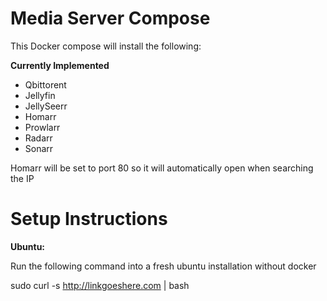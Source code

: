 # Media Server Compose

This Docker compose will install the following:

**Currently Implemented**
- Qbittorent
- Jellyfin
- JellySeerr
- Homarr
- Prowlarr
- Radarr
- Sonarr

Homarr will be set to port 80 so it will automatically open when searching the IP


# Setup Instructions

**Ubuntu:**

Run the following command into a fresh ubuntu installation without docker

sudo curl -s http://linkgoeshere.com | bash